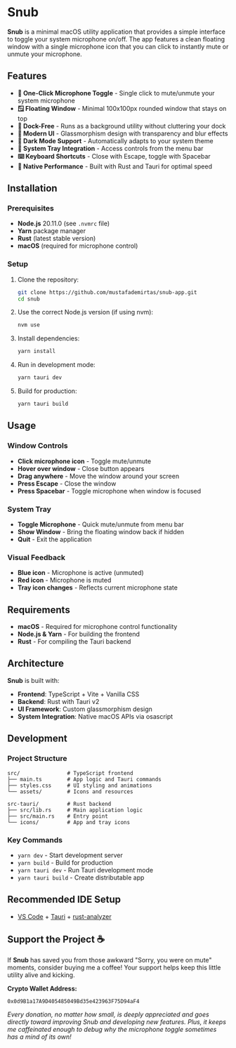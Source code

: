 # Snub

**Snub** is a minimal macOS utility application that provides a simple interface to toggle your system microphone on/off. The app features a clean floating window with a single microphone icon that you can click to instantly mute or unmute your microphone.

## Features

- **🎤 One-Click Microphone Toggle** - Single click to mute/unmute your system microphone
- **🪟 Floating Window** - Minimal 100x100px rounded window that stays on top
- **🔕 Dock-Free** - Runs as a background utility without cluttering your dock
- **🎨 Modern UI** - Glassmorphism design with transparency and blur effects
- **🌙 Dark Mode Support** - Automatically adapts to your system theme
- **📱 System Tray Integration** - Access controls from the menu bar
- **⌨️ Keyboard Shortcuts** - Close with Escape, toggle with Spacebar
- **🚀 Native Performance** - Built with Rust and Tauri for optimal speed

## Installation

### Prerequisites

- **Node.js** 20.11.0 (see `.nvmrc` file)
- **Yarn** package manager
- **Rust** (latest stable version)
- **macOS** (required for microphone control)

### Setup

1. Clone the repository:
   ```bash
   git clone https://github.com/mustafademirtas/snub-app.git
   cd snub
   ```

2. Use the correct Node.js version (if using nvm):
   ```bash
   nvm use
   ```

3. Install dependencies:
   ```bash
   yarn install
   ```

4. Run in development mode:
   ```bash
   yarn tauri dev
   ```

5. Build for production:
   ```bash
   yarn tauri build
   ```

## Usage

### Window Controls
- **Click microphone icon** - Toggle mute/unmute
- **Hover over window** - Close button appears
- **Drag anywhere** - Move the window around your screen
- **Press Escape** - Close the window
- **Press Spacebar** - Toggle microphone when window is focused

### System Tray
- **Toggle Microphone** - Quick mute/unmute from menu bar
- **Show Window** - Bring the floating window back if hidden
- **Quit** - Exit the application

### Visual Feedback
- **Blue icon** - Microphone is active (unmuted)
- **Red icon** - Microphone is muted
- **Tray icon changes** - Reflects current microphone state

## Requirements

- **macOS** - Required for microphone control functionality
- **Node.js & Yarn** - For building the frontend
- **Rust** - For compiling the Tauri backend

## Architecture

**Snub** is built with:
- **Frontend**: TypeScript + Vite + Vanilla CSS
- **Backend**: Rust with Tauri v2
- **UI Framework**: Custom glassmorphism design
- **System Integration**: Native macOS APIs via osascript

## Development

### Project Structure
```
src/               # TypeScript frontend
├── main.ts        # App logic and Tauri commands
├── styles.css     # UI styling and animations
└── assets/        # Icons and resources

src-tauri/         # Rust backend
├── src/lib.rs     # Main application logic
├── src/main.rs    # Entry point
└── icons/         # App and tray icons
```

### Key Commands
- `yarn dev` - Start development server
- `yarn build` - Build for production
- `yarn tauri dev` - Run Tauri development mode
- `yarn tauri build` - Create distributable app

## Recommended IDE Setup

- [VS Code](https://code.visualstudio.com/) + [Tauri](https://marketplace.visualstudio.com/items?itemName=tauri-apps.tauri-vscode) + [rust-analyzer](https://marketplace.visualstudio.com/items?itemName=rust-lang.rust-analyzer)

## Support the Project ☕

If **Snub** has saved you from those awkward "Sorry, you were on mute" moments, consider buying me a coffee! Your support helps keep this little utility alive and kicking.

**Crypto Wallet Address:**
```
0x0d9B1a17A9D405485049Bd35e423963F75D94aF4
```

*Every donation, no matter how small, is deeply appreciated and goes directly toward improving Snub and developing new features. Plus, it keeps me caffeinated enough to debug why the microphone toggle sometimes has a mind of its own!*
